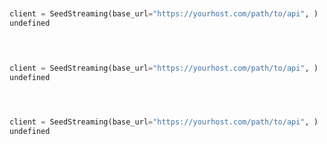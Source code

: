```python


client = SeedStreaming(base_url="https://yourhost.com/path/to/api", )        
undefined
 
```                        


```python


client = SeedStreaming(base_url="https://yourhost.com/path/to/api", )        
undefined
 
```                        


```python


client = SeedStreaming(base_url="https://yourhost.com/path/to/api", )        
undefined
 
```                        


